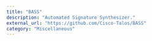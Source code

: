 ```yaml
---
title: "BASS"
description: "Automated Signature Synthesizer."
external_url: "https://github.com/Cisco-Talos/BASS"
category: "Miscellaneous"
---
```

